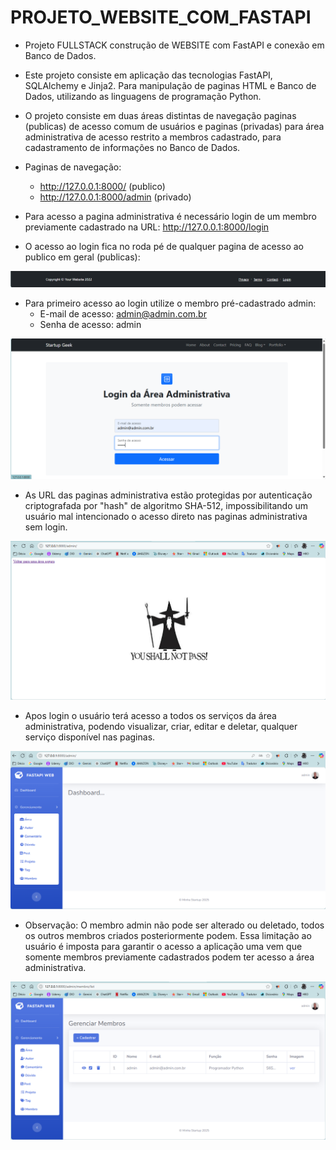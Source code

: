 # PROJETO_WEBSITE_COM_FASTAPI

- Projeto FULLSTACK construção de WEBSITE com FastAPI e conexão em Banco de Dados.

- Este projeto consiste em aplicação das tecnologias FastAPI, SQLAlchemy e Jinja2. Para manipulação de paginas HTML e Banco de Dados, utilizando as linguagens de programação Python.

- O projeto consiste em duas áreas distintas de navegação paginas (publicas) de acesso comum de usuários e paginas (privadas) para área administrativa de acesso restrito a membros cadastrado, para cadastramento de informações no Banco de Dados.

- Paginas de navegação:
    - http://127.0.0.1:8000/  (publico)
    - http://127.0.0.1:8000/admin  (privado)

- Para acesso a pagina administrativa é necessário login de um membro previamente cadastrado na URL: http://127.0.0.1:8000/login

- O acesso ao login fica no roda pé de qualquer pagina de acesso ao publico em geral  (publicas):

![Texto alternativo](media/Imagem_01.png)

- Para primeiro acesso ao login utilize o membro pré-cadastrado admin:
    - E-mail de acesso: admin@admin.com.br
    - Senha de acesso: admin

![Texto alternativo](media/Imagem_02.png)

- As URL das paginas administrativa estão protegidas por autenticação criptografada por "hash" de algoritmo SHA-512, impossibilitando um usuário mal intencionado o acesso direto nas paginas administrativa sem login.

![Texto alternativo](media/Imagem_03.png)

- Apos login o usuário terá acesso a todos os serviços da área administrativa, podendo visualizar, criar, editar e deletar, qualquer serviço disponível nas paginas.

![Texto alternativo](media/Imagem_04.png)

- Observação: O membro admin não pode ser alterado ou deletado, todos os outros membros criados posteriormente podem. Essa limitação ao usuário é imposta para garantir o acesso a aplicação uma vem que somente membros previamente cadastrados podem ter acesso a área administrativa.

![Texto alternativo](media/Imagem_05.png)


